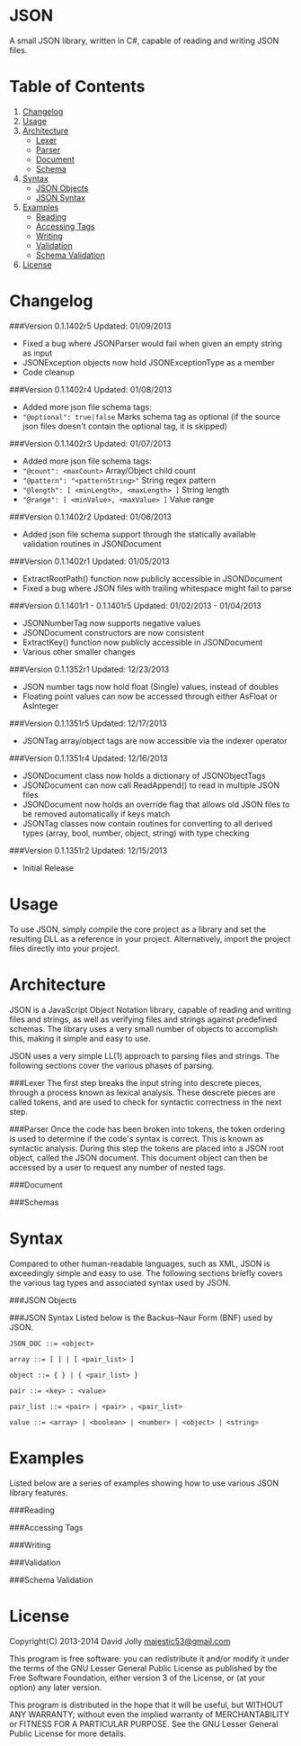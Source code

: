 JSON
====

A small JSON library, written in C#, capable of reading and writing JSON files.

Table of Contents
=================

1. [Changelog](https://github.com/majestic53/json#changelog)
2. [Usage](https://github.com/majestic53/json#usage)
3. [Architecture](https://github.com/majestic53/json#architecture)
	* [Lexer](https://github.com/majestic53/json#lexer)
	* [Parser](https://github.com/majestic53/json#parser)
	* [Document](https://github.com/majestic53/json#document)
	* [Schema](https://github.com/majestic53/json#schema)
4. [Syntax](https://github.com/majestic53/json#syntax)
	* [JSON Objects](https://github.com/majestic53/json#json-objects)
	* [JSON Syntax](https://github.com/majestic53/json#json-syntax)
5. [Examples](https://github.com/majestic53/json#examples)
	* [Reading](https://github.com/majestic53/json#reading)
	* [Accessing Tags](https://github.com/majestic53/json#accessing-tags)
	* [Writing](https://github.com/majestic53/json#writing)
	* [Validation](https://github.com/majestic53/json#validation)
	* [Schema Validation](https://github.com/majestic53/json#schema-validation)
6. [License](https://github.com/majestic53/json#license)

Changelog
=========

###Version 0.1.1402r5
Updated: 01/09/2013

* Fixed a bug where JSONParser would fail when given an empty string as input
* JSONException objects now hold JSONExceptionType as a member
* Code cleanup

###Version 0.1.1402r4
Updated: 01/08/2013

* Added more json file schema tags:
* ```"@optional": true|false``` Marks schema tag as optional (if the source json files doesn't contain the optional 
tag, it is skipped)

###Version 0.1.1402r3
Updated: 01/07/2013

* Added more json file schema tags:
* ```"@count": <maxCount>``` Array/Object child count
* ```"@pattern": "<patternString>"``` String regex pattern
* ```"@length": [ <minLength>, <maxLength> ]``` String length
* ```"@range": [ <minValue>, <maxValue> ]``` Value range

###Version 0.1.1402r2
Updated: 01/06/2013

* Added json file schema support through the statically available validation routines in JSONDocument

###Version 0.1.1402r1
Updated: 01/05/2013

* ExtractRootPath() function now publicly accessible in JSONDocument
* Fixed a bug where JSON files with trailing whitespace might fail to parse

###Version 0.1.1401r1 - 0.1.1401r5
Updated: 01/02/2013 - 01/04/2013

* JSONNumberTag now supports negative values
* JSONDocument constructors are now consistent
* ExtractKey() function now publicly accessible in JSONDocument
* Various other smaller changes

###Version 0.1.1352r1
Updated: 12/23/2013

* JSON number tags now hold float (Single) values, instead of doubles
* Floating point values can now be accessed through either AsFloat or AsInteger

###Version 0.1.1351r5
Updated: 12/17/2013

* JSONTag array/object tags are now accessible via the indexer operator

###Version 0.1.1351r4
Updated: 12/16/2013

* JSONDocument class now holds a dictionary of JSONObjectTags
* JSONDocument can now call ReadAppend() to read in multiple JSON files
* JSONDocument now holds an override flag that allows old JSON files to be removed automatically if keys match
* JSONTag classes now contain routines for converting to all derived types (array, bool, number, object, string) 
with type checking

###Version 0.1.1351r2
Updated: 12/15/2013

* Initial Release

Usage
=====
To use JSON, simply compile the core project as a library and set the resulting DLL as a reference in your project. 
Alternatively, import the project files directly into your project.

Architecture
============
JSON is a JavaScript Object Notation library, capable of reading and writing files and strings, as well as verifying 
files and strings against predefined schemas. The library uses a very small number of objects to accomplish this, 
making it simple and easy to use.

JSON uses a very simple LL(1) approach to parsing files and strings. The following sections cover the various phases 
of parsing.

###Lexer
The first step breaks the input string into descrete pieces, through a process known as lexical analysis. These 
descrete pieces are called tokens, and are used to check for syntactic correctness in the next step.

###Parser
Once the code has been broken into tokens, the token ordering is used to determine if the code's syntax is correct. 
This is known as syntactic analysis. During this step the tokens are placed into a JSON root object, called the JSON 
document. This document object can then be accessed by a user to request any number of nested tags.

###Document

###Schemas

Syntax
======
Compared to other human-readable languages, such as XML, JSON is exceedingly simple and easy to use. 
The following sections briefly covers the various tag types and associated syntax used by JSON.

###JSON Objects

###JSON Syntax
Listed below is the Backus–Naur Form (BNF) used by JSON.

```
JSON_DOC ::= <object>

array ::= [ ] | [ <pair_list> ]

object ::= { } | { <pair_list> }

pair ::= <key> : <value>

pair_list ::= <pair> | <pair> , <pair_list>

value ::= <array> | <boolean> | <number> | <object> | <string>
```

Examples
========
Listed below are a series of examples showing how to use various JSON library features.

###Reading

###Accessing Tags

###Writing

###Validation

###Schema Validation

License
=======

Copyright(C) 2013-2014 David Jolly <majestic53@gmail.com>

This program is free software: you can redistribute it and/or modify
it under the terms of the GNU Lesser General Public License as published by
the Free Software Foundation, either version 3 of the License, or
(at your option) any later version.

This program is distributed in the hope that it will be useful,
but WITHOUT ANY WARRANTY; without even the implied warranty of
MERCHANTABILITY or FITNESS FOR A PARTICULAR PURPOSE.  See the
GNU Lesser General Public License for more details.
